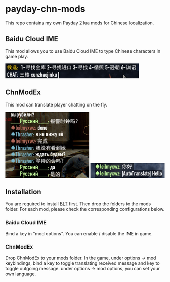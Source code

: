 # payday-chn-mods
This repo contains my own Payday 2 lua mods for Chinese localization.

## Baidu Cloud IME
This mod allows you to use Baidu Cloud IME to type Chinese characters in game play.

![](https://github.com/kkspeed/payday-chn-mods/blob/master/images/ime_show.png)

## ChnModEx
This mod can translate player chatting on the fly.

![](https://github.com/kkspeed/payday-chn-mods/blob/master/images/translate_show.png)
![](https://github.com/kkspeed/payday-chn-mods/blob/master/images/out_translate.png)

## Installation
You are required to install [BLT](http://paydaymods.com/download/) first.
Then drop the folders to the mods folder. For each mod, please check the
corresponding configurations below.

### Baidu Cloud IME
Bind a key in "mod options". You can enable / disable the IME in game.

### ChnModEx
Drop ChnModEx to your mods folder. In the game, under options -> mod keybindings, 
bind a key to toggle translating received message and key to toggle outgoing message.
under options -> mod options, you can set your own language.

